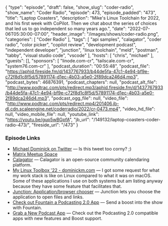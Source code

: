 {
  "type": "episode",
  "draft": false,
  "show_slug": "coder-radio",
  "show_name": "Coder Radio",
  "episode": 473,
  "episode_padded": "473",
  "title": "Laptop Coasters",
  "description": "Mike's Linux Toolchain for 2022, and his first week with CoPilot. Then we chat about the series of choices that led us to go independent so many years ago.",
  "date": "2022-07-06T05:30:00-07:00",
  "header_image": "/images/shows/coder-radio.png",
  "categories": [
    "Coder Radio"
  ],
  "tags": [
    "api samples",
    "calagator",
    "coder radio",
    "color picker",
    "copilot review",
    "development podcast",
    "independent developer",
    "junction",
    "linux toolchain",
    "meld",
    "postman",
    "tabby",
    "visual studio code",
    "vscode"
  ],
  "hosts": [
    "chris",
    "michael"
  ],
  "guests": [],
  "sponsors": [
    "linode.com-cr",
    "tailscale.com-cr",
    "system76.com-cr"
  ],
  "podcast_duration": "00:55:48",
  "podcast_file": "https://aphid.fireside.fm/d/1437767933/b44de5fa-47c1-4e94-bf9e-c72f8d1c8f5d/57891174-d1ec-4b03-a5e0-2f89dca246d4.mp3",
  "podcast_bytes": 46876391,
  "podcast_chapters": null,
  "podcast_alt_file": "http://www.podtrac.com/pts/redirect.mp3/aphid.fireside.fm/d/1437767933/b44de5fa-47c1-4e94-bf9e-c72f8d1c8f5d/57891174-d1ec-4b03-a5e0-2f89dca246d4.mp3",
  "podcast_ogg_file": null,
  "video_file": "http://www.podtrac.com/pts/redirect.mp4/201406.jb-dl.cdn.scaleengine.net/coderradio/2022/cr-0473.mp4",
  "video_hd_file": null,
  "video_mobile_file": null,
  "youtube_link": "https://youtu.be/gup5wBGpfA",
  "jb_url": "/149132/laptop-coasters-coder-radio-473/",
  "fireside_url": "/473"
}


### Episode Links

  * [Michael Dominick on Twitter](https://twitter.com/dominucco/status/1542994048855703553 "Michael Dominick on Twitter") — Is this tweet too corny? ;)
  * [Matrix Meetup Space](https://bit.ly/meetupmatrix "Matrix Meetup Space")
  * [Calagator](https://github.com/calagator/calagator "Calagator") — Calagator is an open-source community calendaring platform.
  * [My Linux Toolbox '22 - dominickm.com](https://dominickm.com/my-dev-tools-on-linux/ "My Linux Toolbox '22 - dominickm.com") — I got some request for what my work stack is like on Linux compared to what it was on macOS. Some of these applications I use on both systems but am listing anyway because they have some feature that facilitates that.
  * [Junction: Application/browser chooser](https://github.com/sonnyp/Junction "Junction: Application/browser chooser") — Junction lets you choose the application to open files and links. 
  * [Check out Fountain a Podcasting 2.0 App](https://fountain.fm/refer/chrislas-e72160c3c5 "Check out Fountain a Podcasting 2.0 App") — Send a boost into the show with Fountain. 
  * [Grab a New Podcast App](https://podcastindex.org/apps?appTypes=app&elements=Value "Grab a New Podcast App") — Check out the Podcasting 2.0 compatible apps with new features and Boost support.


